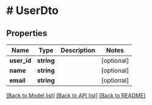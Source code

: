 # # UserDto

## Properties

Name | Type | Description | Notes
------------ | ------------- | ------------- | -------------
**user_id** | **string** |  | [optional]
**name** | **string** |  | [optional]
**email** | **string** |  | [optional]

[[Back to Model list]](../../README.md#models) [[Back to API list]](../../README.md#endpoints) [[Back to README]](../../README.md)
